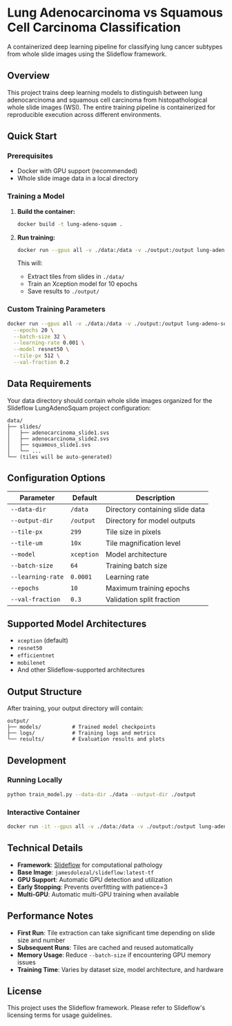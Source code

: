 # Lung Adenocarcinoma vs Squamous Cell Carcinoma Classification

A containerized deep learning pipeline for classifying lung cancer subtypes from whole slide images using the Slideflow framework.

## Overview

This project trains deep learning models to distinguish between lung adenocarcinoma and squamous cell carcinoma from histopathological whole slide images (WSI). The entire training pipeline is containerized for reproducible execution across different environments.

## Quick Start

### Prerequisites
- Docker with GPU support (recommended)
- Whole slide image data in a local directory

### Training a Model

1. **Build the container:**
   ```bash
   docker build -t lung-adeno-squam .
   ```

2. **Run training:**
   ```bash
   docker run --gpus all -v ./data:/data -v ./output:/output lung-adeno-squam
   ```

   This will:
   - Extract tiles from slides in `./data/`
   - Train an Xception model for 10 epochs
   - Save results to `./output/`

### Custom Training Parameters

```bash
docker run --gpus all -v ./data:/data -v ./output:/output lung-adeno-squam \
  --epochs 20 \
  --batch-size 32 \
  --learning-rate 0.001 \
  --model resnet50 \
  --tile-px 512 \
  --val-fraction 0.2
```

## Data Requirements

Your data directory should contain whole slide images organized for the Slideflow LungAdenoSquam project configuration:

```
data/
├── slides/
│   ├── adenocarcinoma_slide1.svs
│   ├── adenocarcinoma_slide2.svs
│   ├── squamous_slide1.svs
│   └── ...
└── (tiles will be auto-generated)
```

## Configuration Options

| Parameter | Default | Description |
|-----------|---------|-------------|
| `--data-dir` | `/data` | Directory containing slide data |
| `--output-dir` | `/output` | Directory for model outputs |
| `--tile-px` | `299` | Tile size in pixels |
| `--tile-um` | `10x` | Tile magnification level |
| `--model` | `xception` | Model architecture |
| `--batch-size` | `64` | Training batch size |
| `--learning-rate` | `0.0001` | Learning rate |
| `--epochs` | `10` | Maximum training epochs |
| `--val-fraction` | `0.3` | Validation split fraction |

## Supported Model Architectures

- `xception` (default)
- `resnet50`
- `efficientnet`
- `mobilenet`
- And other Slideflow-supported architectures

## Output Structure

After training, your output directory will contain:

```
output/
├── models/          # Trained model checkpoints
├── logs/            # Training logs and metrics
└── results/         # Evaluation results and plots
```

## Development

### Running Locally
```bash
python train_model.py --data-dir ./data --output-dir ./output
```

### Interactive Container
```bash
docker run -it --gpus all -v ./data:/data -v ./output:/output lung-adeno-squam bash
```

## Technical Details

- **Framework**: [Slideflow](https://slideflow.dev) for computational pathology
- **Base Image**: `jamesdolezal/slideflow:latest-tf`
- **GPU Support**: Automatic GPU detection and utilization
- **Early Stopping**: Prevents overfitting with patience=3
- **Multi-GPU**: Automatic multi-GPU training when available

## Performance Notes

- **First Run**: Tile extraction can take significant time depending on slide size and number
- **Subsequent Runs**: Tiles are cached and reused automatically
- **Memory Usage**: Reduce `--batch-size` if encountering GPU memory issues
- **Training Time**: Varies by dataset size, model architecture, and hardware

## License

This project uses the Slideflow framework. Please refer to Slideflow's licensing terms for usage guidelines.